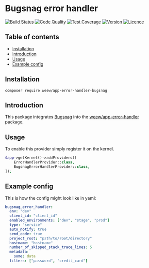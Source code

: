 # Bugsnag error handler

[![Build Status](https://img.shields.io/travis/weew/app-error-handler-bugsnag.svg)](https://travis-ci.org/weew/app-error-handler-bugsnag)
[![Code Quality](https://img.shields.io/scrutinizer/g/weew/app-error-handler-bugsnag.svg)](https://scrutinizer-ci.com/g/weew/app-error-handler-bugsnag)
[![Test Coverage](https://img.shields.io/coveralls/weew/app-error-handler-bugsnag.svg)](https://coveralls.io/github/weew/app-error-handler-bugsnag)
[![Version](https://img.shields.io/packagist/v/weew/app-error-handler-bugsnag.svg)](https://packagist.org/packages/weew/app-error-handler-bugsnag)
[![Licence](https://img.shields.io/packagist/l/weew/app-error-handler-bugsnag.svg)](https://packagist.org/packages/weew/app-error-handler-bugsnag)

## Table of contents

- [Installation](#installation)
- [Introduction](#introduction)
- [Usage](#usage)
- [Example config](#example-config)

## Installation

`composer require weew/app-error-handler-bugsnag`

## Introduction

This package integrates [Bugsnag](https://bugsnag.com) into the [weew/app-error-handler](https://github.com/weew/app-error-handler) package.

## Usage

To enable this provider simply register it on the kernel.

```php
$app->getKernel()->addProviders([
    ErrorHandlerProvider::class,
    BugsnagErrorHandlerProvider::class,
]);
```

## Example config

This is how the config might look like in yaml:

```yaml
bugsnag_error_handler:
  env: "dev"
  client_id: "client_id"
  enabled_environments: ["dev", "stage", "prod"]
  type: "service"
  auto_notify: true
  send_code: true
  project_root: "path/to/root/directory"
  hostname: "hostname"
  number_of_skipped_stack_trace_lines: 5
  metadata:
    some: data
  filters: ["password", "credit_card"]
```
